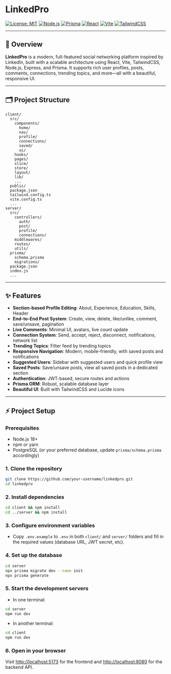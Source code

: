 # LinkedPro

[![License: MIT](https://img.shields.io/badge/License-MIT-blue.svg)](LICENSE)
[![Node.js](https://img.shields.io/badge/Node.js-18.x-green.svg)](https://nodejs.org/)
[![Prisma](https://img.shields.io/badge/Prisma-ORM-blueviolet)](https://www.prisma.io/)
[![React](https://img.shields.io/badge/React-18.x-61dafb)](https://react.dev/)
[![Vite](https://img.shields.io/badge/Vite-4.x-646cff)](https://vitejs.dev/)
[![TailwindCSS](https://img.shields.io/badge/TailwindCSS-3.x-38bdf8)](https://tailwindcss.com/)

---

## 🚀 Overview

**LinkedPro** is a modern, full-featured social networking platform inspired by LinkedIn, built with a scalable architecture using React, Vite, TailwindCSS, Node.js, Express, and Prisma. It supports rich user profiles, posts, comments, connections, trending topics, and more—all with a beautiful, responsive UI.

---

## 🗂️ Project Structure

```
client/
  src/
    components/
      home/
      nav/
      profile/
      connections/
      saved/
      ui/
    hooks/
    pages/
    slice/
    store/
    layout/
    lib/
    ...
  public/
  package.json
  tailwind.config.ts
  vite.config.ts
  ...
server/
  src/
    controllers/
      auth/
      post/
      profile/
      connections/
    middlewares/
    routes/
    utils/
  prisma/
    schema.prisma
    migrations/
  package.json
  index.js
  ...
```

---

## ✨ Features

- **Section-based Profile Editing**: About, Experience, Education, Skills, Header
- **End-to-End Post System**: Create, view, delete, like/unlike, comment, save/unsave, pagination
- **Live Comments**: Minimal UI, avatars, live count update
- **Connection System**: Send, accept, reject, disconnect, notifications, network list
- **Trending Topics**: Filter feed by trending topics
- **Responsive Navigation**: Modern, mobile-friendly, with saved posts and notifications
- **Suggested Users**: Sidebar with suggested users and quick profile view
- **Saved Posts**: Save/unsave posts, view all saved posts in a dedicated section
- **Authentication**: JWT-based, secure routes and actions
- **Prisma ORM**: Robust, scalable database layer
- **Beautiful UI**: Built with TailwindCSS and Lucide icons

---

## ⚡ Project Setup

### Prerequisites
- Node.js 18+
- npm or yarn
- PostgreSQL (or your preferred database, update `prisma/schema.prisma` accordingly)

### 1. Clone the repository
```bash
git clone https://github.com/your-username/linkedpro.git
cd linkedpro
```

### 2. Install dependencies
```bash
cd client && npm install
cd ../server && npm install
```

### 3. Configure environment variables
- Copy `.env.example` to `.env` in both `client/` and `server/` folders and fill in the required values (database URL, JWT secret, etc).

### 4. Set up the database
```bash
cd server
npx prisma migrate dev --name init
npx prisma generate
```

### 5. Start the development servers
- In one terminal:
```bash
cd server
npm run dev
```
- In another terminal:
```bash
cd client
npm run dev
```

### 6. Open in your browser
Visit [http://localhost:5173](http://localhost:5173) for the frontend and [http://localhost:8080](http://localhost:8080) for the backend API.

